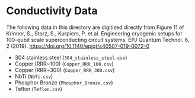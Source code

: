 # Conductivity Data
The following data in this directory are digitized directly from Figure 11 of Krinner, S., Storz, S., Kurpiers, P. et al. Engineering cryogenic setups for 100-qubit scale superconducting circuit systems. EPJ Quantum Technol. 6, 2 (2019). https://doi.org/10.1140/epjqt/s40507-019-0072-0

* 304 stainless steel (`304_stainless_steel.csv`)
* Copper (RRR~100) (`Copper_RRR_100.csv`)
* Copper (RRR~300) (`Copper_RRR_300.csv`)
* NbTi (`NbTi.csv`)
* Phosphor Bronze (`Phosphor_Bronze.csv`)
* Teflon (`Teflon.csv`)
